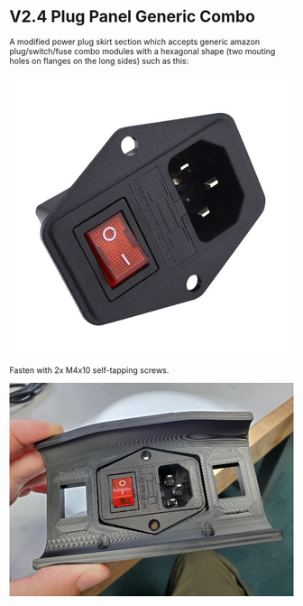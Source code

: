 V2.4 Plug Panel Generic Combo
=============================

A modified power plug skirt section which accepts generic amazon plug/switch/fuse combo modules with a hexagonal shape (two mouting holes on flanges on the long sides) such as this:

![Plug example](img/plug_panel.jpg)

Fasten with 2x M4x10 self-tapping screws.

![Plug installed](img/plug_panel_generic_combo.jpg)
